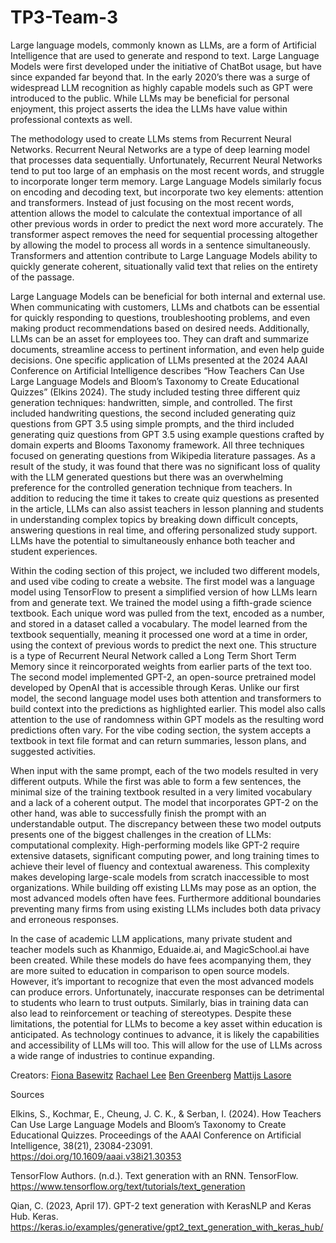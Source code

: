 # TP3-Team-3
  Large language models, commonly known as LLMs, are a form of Artificial Intelligence that are used to generate and respond to text. Large Language Models were first developed under the initiative of ChatBot usage, but have since expanded far beyond that. In the early 2020’s there was a surge of widespread LLM recognition as highly capable models such as GPT were introduced to the public. While LLMs may be beneficial for personal enjoyment, this project asserts the idea the LLMs have value within professional contexts as well. 
  
  The methodology used to create LLMs stems from Recurrent Neural Networks. Recurrent Neural Networks are a type of deep learning model that processes data sequentially. Unfortunately, Recurrent Neural Networks tend to put too large of an emphasis on the most recent words, and struggle to incorporate longer term memory. Large Language Models similarly focus on encoding and decoding text, but incorporate two key elements: attention and transformers. Instead of just focusing on the most recent words, attention allows the model to calculate the contextual importance of all other previous words in order to predict the next word more accurately. The transformer aspect removes the need for sequential processing altogether by allowing the model to process all words in a sentence simultaneously. Transformers and attention contribute to Large Language Models ability to quickly generate coherent, situationally valid text that relies on the entirety of the passage. 
  
  Large Language Models can be beneficial for both internal and external use. When communicating with customers, LLMs and chatbots can be essential for quickly responding to questions, troubleshooting problems, and even making product recommendations based on desired needs. Additionally, LLMs can be an asset for employees too. They can draft and summarize documents, streamline access to pertinent information, and even help guide decisions. One specific application of LLMs presented at the 2024 AAAI Conference on Artificial Intelligence describes “How Teachers Can Use Large Language Models and Bloom’s Taxonomy to Create Educational Quizzes” (Elkins 2024). The study included testing three different quiz generation techniques: handwritten, simple, and controlled. The first included handwriting questions, the second included generating quiz questions from GPT 3.5 using simple prompts, and the third included generating quiz questions from GPT 3.5 using example questions crafted by domain experts and Blooms Taxonomy framework. All three techniques focused on generating questions from Wikipedia literature passages. As a result of the study, it was found that there was no significant loss of quality with the LLM generated questions but there was an overwhelming preference for the controlled generation technique from teachers. In addition to reducing the time it takes to create quiz questions as presented in the article, LLMs can also assist teachers in lesson planning and students in understanding complex topics by breaking down difficult concepts, answering questions in real time, and offering personalized study support. LLMs have the potential to simultaneously enhance both teacher and student experiences. 
  
  Within the coding section of this project, we included two different models, and used vibe coding to create a website. The first model was a language model using TensorFlow to present a simplified version of how LLMs learn from and generate text. We trained the model using a fifth-grade science textbook. Each unique word was pulled from the text, encoded as a number, and stored in a dataset called a vocabulary. The model learned from the textbook sequentially, meaning it processed one word at a time in order, using the context of previous words to predict the next one. This structure is a type of Recurrent Neural Network called a Long Term Short Term Memory since it reincorporated weights from earlier parts of the text too. The second model implemented GPT-2, an open-source pretrained model developed by OpenAI that is accessible through Keras. Unlike our first model, the second language model uses both attention and transformers to build context into the predictions as highlighted earlier. This model also calls attention to the use of randomness within GPT models as the resulting word predictions often vary. For the vibe coding section, the system accepts a textbook in text file format and can return summaries, lesson plans, and suggested activities.
  
  When input with the same prompt, each of the two models resulted in very different outputs. While the first was able to form a few sentences, the minimal size of the training textbook resulted in a very limited vocabulary and a lack of a coherent output. The model that incorporates GPT-2 on the other hand, was able to successfully finish the prompt with an understandable output. The discrepancy between these two model outputs presents one of the biggest challenges in the creation of LLMs: computational complexity. High-performing models like GPT-2 require extensive datasets, significant computing power, and long training times to achieve their level of fluency and contextual awareness. This complexity makes developing large-scale models from scratch inaccessible to most organizations. While building off existing LLMs may pose as an option, the most advanced models often have fees. Furthermore additional boundaries preventing many firms from using existing LLMs includes both data privacy and erroneous responses.
  
  In the case of academic LLM applications, many private student and teacher models such as Khanmigo, Eduaide.ai, and MagicSchool.ai have been created. While these models do have fees acompanying them, they are more suited to education in comparison to open source models. However, it’s important to recognize that even the most advanced models can produce errors. Unfortunately, inaccurate responses can be detrimental to students who learn to trust outputs. Similarly, bias in training data can also lead to reinforcement or teaching of stereotypes. Despite these limitations, the potential for LLMs to become a key asset within education is anticipated. As technology continues to advance, it is likely the capabilities and accessibility of LLMs will too. This will allow for the use of LLMs across a wide range of industries to continue expanding.

Creators: 
[Fiona Basewitz](https://github.com/fcbasewitz/Profile/blob/main/README.md)
[Rachael Lee](https://github.com/relee713/hello_world?tab=readme-ov-file#hobbies)
[Ben Greenberg](https://github.com/BenGreenberg31)
[Mattijs Lasore](https://github.com/mlasore26/profile)

Sources

Elkins, S., Kochmar, E., Cheung, J. C. K., & Serban, I. (2024). How Teachers Can Use Large Language Models and Bloom’s Taxonomy to Create Educational Quizzes. Proceedings of the AAAI Conference on Artificial Intelligence, 38(21), 23084-23091. https://doi.org/10.1609/aaai.v38i21.30353

TensorFlow Authors. (n.d.). Text generation with an RNN. TensorFlow. https://www.tensorflow.org/text/tutorials/text_generation

Qian, C. (2023, April 17). GPT-2 text generation with KerasNLP and Keras Hub. Keras. https://keras.io/examples/generative/gpt2_text_generation_with_keras_hub/
